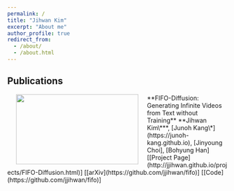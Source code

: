 ```yaml
---
permalink: /
title: "Jihwan Kim"
excerpt: "About me"
author_profile: true
redirect_from: 
  - /about/
  - /about.html
---
```


## Publications

<img src='./files/fifo.png' style='float:left;width:280px;height:160px;margin-left:20px;margin-right:20px'/>
**FIFO-Diffusion: Generating Infinite Videos from Text without Training**    
**Jihwan Kim\***, [Junoh Kang\*](https://junoh-kang.github.io), [Jinyoung Choi], [Bohyung Han]
[[Project Page](http://jjihwan.github.io/projects/FIFO-Diffusion.html)] [[arXiv](https://github.com/jjihwan/fifo)] [[Code](https://github.com/jjihwan/fifo)]
